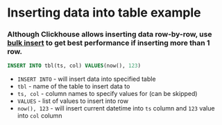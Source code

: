 # Inserting data into table example

### Although Clickhouse allows inserting data row-by-row, **use [bulk insert](/clickhouse/insert-bulk-csv-data-into-table-copy)** to get best performance if inserting more than 1 row.

```sql
INSERT INTO tbl(ts, col) VALUES(now(), 123)
```

- `INSERT INTO` - will insert data into specified table
- `tbl` - name of the table to insert data to
- `ts, col` - column names to specify values for (can be skipped)
- `VALUES` - list of values to insert into row
- `now(), 123` - will insert current datetime into `ts` column and `123` value into `col` column


